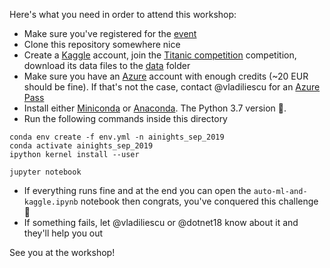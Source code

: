 Here's what you need in order to attend this workshop:

* Make sure you've registered for the [event](https://www.eventbrite.com/e/global-ai-nights-iasi-by-strongbytes-tickets-67751515607)
* Clone this repository somewhere nice
* Create a [Kaggle](https://www.kaggle.com) account, join the [Titanic competition](https://www.kaggle.com/c/titanic/overview) competition, download its data files to the [data](./data) folder
* Make sure you have an [Azure](https://azure.microsoft.com/en-us/) account with enough credits (~20 EUR should be fine). If that's not the case, contact @vladiliescu for an [Azure Pass](https://www.microsoftazurepass.com)
* Install either [Miniconda](https://conda.io/en/latest/miniconda.html) or [Anaconda](https://www.anaconda.com/downloads). The Python 3.7 version 🐍.
* Run the following commands inside this directory

```console
conda env create -f env.yml -n ainights_sep_2019
conda activate ainights_sep_2019
ipython kernel install --user

jupyter notebook
```
* If everything runs fine and at the end you can open the `auto-ml-and-kaggle.ipynb` notebook then congrats, you've conquered this challenge 🥳
* If something fails,  let @vladiliescu or @dotnet18 know about it and they'll help you out

See you at the workshop! 
